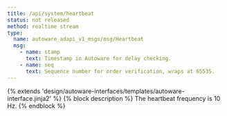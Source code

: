 ```yaml
---
title: /api/system/heartbeat
status: not released
method: realtime stream
type:
  name: autoware_adapi_v1_msgs/msg/Heartbeat
  msg:
    - name: stamp
      text: Timestamp in Autoware for delay checking.
    - name: seq
      text: Sequence number for order verification, wraps at 65535.
---
```


{% extends 'design/autoware-interfaces/templates/autoware-interface.jinja2' %}
{% block description %}
The heartbeat frequency is 10 Hz.
{% endblock %}
